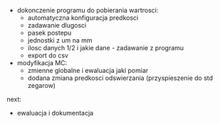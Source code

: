 - dokonczenie programu do pobierania wartrosci:
	- automatyczna konfiguracja predkosci
	- zadawanie dlugosci
	- pasek postepu
	- jednostki z um  na mm
	- ilosc danych 1/2 i jakie dane  - zadawanie z programu
	- export do csv
- modyfikacja MC:
	- zmienne globalne i ewaluacja jaki pomiar
	- dodana zmiana predkosci odswierzania  (przyspieszenie do std zegarow)



next:
- ewaluacja i dokumentacja